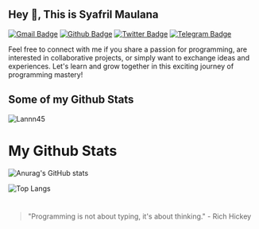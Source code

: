 ## Hey 👋, This is Syafril Maulana
[![Gmail Badge](https://img.shields.io/badge/-Syafrilmaulana45@gmail.com-c14438?style=flat&logo=Gmail&logoColor=white&link=mailto:Syafrilmaulana45@gmail.com)](mailto:Syafrilmaulana45@gmail.com) [![Github Badge](https://img.shields.io/badge/-Lannn45-grey?style=flat&logo=github&logoColor=white&link=https://github.com/Lannn45/)](https://www.github.com/Lannn45/) [![Twitter Badge](https://img.shields.io/badge/-Lannn45-00acee?style=flat&logo=twitter&logoColor=white&link=https://twitter.com/Lannn45/)](https://www.twitter.com/Lannn45/)  [![Telegram Badge](https://img.shields.io/badge/-Mamatanjay-00acee?style=flat&logo=twitter&logoColor=white&link=https://t.me/Mamatanjay/)](https://t.me/Mamatanjay/) <p align='left'>Feel free to connect with me if you share a passion for programming, are interested in collaborative projects, or simply want to exchange ideas and experiences. Let's learn and grow together in this exciting journey of programming mastery!</p>
## Some of my Github Stats
<p align=left> <img src=https://komarev.com/ghpvc/?username=Lannn45 alt=Lannn45 /> </p>

# My Github Stats

![Anurag's GitHub stats](https://github-readme-stats.vercel.app/api?username=Lannn45&theme=tokyonight&show_icons=true)

![Top Langs](https://github-readme-stats.vercel.app/api/top-langs/?username=Lannn45&theme=tokyonight&hide_progress=true)
#
>"Programming is not about typing, it's about thinking." - Rich Hickey

<!---
Lannn45/Lannn45 is a ✨ special ✨ repository because its `README.md` (this file) appears on your GitHub profile.
You can click the Preview link to take a look at your changes.
--->
